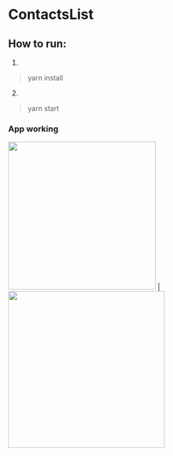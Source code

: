 # ContactsList

## How to run:
1)
> yarn install
2)
> yarn start

### App working
<img src="https://imgur.com/RWJyq9O.png" width="300">     |    <img src="https://imgur.com/4fT1yjI.png" width="318">

